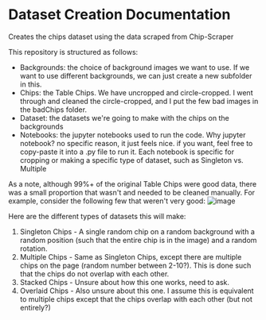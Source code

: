 # Dataset Creation Documentation
Creates the chips dataset using the data scraped from Chip-Scraper

This repository is structured as follows: 
- Backgrounds: the choice of background images we want to use. If we want to use different backgrounds, we can just create a new subfolder in this.
- Chips: the Table Chips. We have uncropped and circle-cropped. I went through and cleaned the circle-cropped, and I put the few bad images in the badChips folder.
- Dataset: the datasets we're going to make with the chips on the backgrounds
- Notebooks: the jupyter notebooks used to run the code. Why jupyter notebook? no specific reason, it just feels nice. if you want, feel free to copy-paste it into a .py file to run it. Each notebook is specific for cropping or making a specific type of dataset, such as Singleton vs. Multiple

As a note, although 99%+ of the original Table Chips were good data, there was a small proportion that wasn't and needed to be cleaned manually. For example, consider the following few that weren't very good: 
![image](https://github.com/bbonifacio-at-mudd/Dataset-Creation/assets/114462423/d35c8287-e856-4500-a4f3-01198fb13837)





Here are the different types of datasets this will make: 

1. Singleton Chips - A single random chip on a random background with a random position (such that the entire chip is in the image) and a random rotation.
2. Multiple Chips - Same as Singleton Chips, except there are multiple chips on the page (random number between 2-10?). This is done such that the chips do not overlap with each other. 
3. Stacked Chips - Unsure about how this one works, need to ask.
4. Overlaid Chips - Also unsure about this one. I assume this is equivalent to multiple chips except that the chips overlap with each other (but not entirely?)

